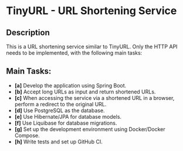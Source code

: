 # TinyURL - URL Shortening Service

## Description

This is a URL shortening service similar to TinyURL. Only the HTTP API needs to be implemented, with the following main tasks:

## Main Tasks:

- **[a]** Develop the application using Spring Boot.
- **[b]** Accept long URLs as input and return shortened URLs.
- **[c]** When accessing the service via a shortened URL in a browser, perform a redirect to the original URL.
- **[d]** Use PostgreSQL as the database.
- **[e]** Use Hibernate/JPA for database models.
- **[f]** Use Liquibase for database migrations.
- **[g]** Set up the development environment using Docker/Docker Compose.
- **[h]** Write tests and set up GitHub CI.
